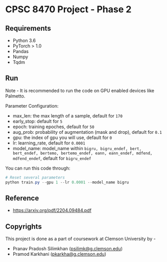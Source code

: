 # CPSC 8470 Project - Phase 2

## Requirements

- Python 3.6
- PyTorch > 1.0
- Pandas
- Numpy
- Tqdm


## Run

Note - It is recommended to run the code on GPU enabled devices like Palmetto. </br>

Parameter Configuration:

- max_len: the max length of a sample, default for `170`
- early_stop: default for `5`
- epoch: training epoches, default for `50`
- aug_prob: probability of augmentation (mask and drop), default for `0.1`
- gpu: the index of gpu you will use, default for `0`
- lr: learning_rate, default for `0.0001`
- model_name: model_name within `bigru, bigru_endef, bert, bert_endef, bertemo, bertemo_endef, eann, eann_endef, mdfend, mdfend_endef`, default for `bigru_endef`

You can run this code through:

```powershell
# Reset several parameters
python train.py --gpu 1 --lr 0.0001 --model_name bigru
```


## Reference
- https://arxiv.org/pdf/2204.09484.pdf


## Copyrights
This project is done as a part of coursework at Clemson University by -
- Pranav Pradosh Silimkhan (psilimk@g.clemson.edu)
- Pramod Karkhani (pkarkha@g.clemson.edu)
